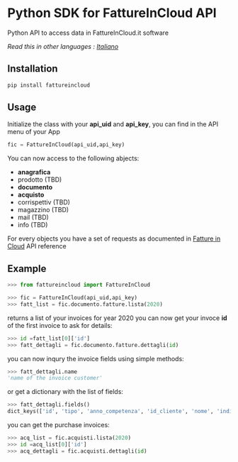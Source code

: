 # Python SDK for FattureInCloud API

Python API to access data in FattureInCloud.it software

*Read this in other languages : [Italiano](/README.it.md)*

## Installation


```bash
pip install fattureincloud
```

## Usage

Initialize the class with your **api_uid** and **api_key**, you can find in the API menu of your App

```python
fic = FattureInCloud(api_uid,api_key)
```

You can now access to the following abjects:

* **anagrafica**
* prodotto (TBD)
* **documento**
* **acquisto**
* corrispettiv (TBD)
* magazzino (TBD)
* mail (TBD)
* info (TBD)

For every objects you have a set of requests as documented in [Fatture in Cloud](https://api.fattureincloud.it/v1/documentation/dist/) API reference

## Example

```python
>>> from fattureincloud import FattureInCloud

>>> fic = FattureInCloud(api_uid,api_key)
>>> fatt_list = fic.documento.fatture.lista(2020)
```

returns a list of your invoices for year 2020 
you can now get your invoce **id** of the first invoice to ask for details:

```python
>>> id =fatt_list[0]['id']
>>> fatt_dettagli = fic.documento.fatture.dettagli(id)
```

you can now inqury the invoice fields using simple methods:

```python
>>> fatt_dettagli.name
'name of the invoice customer'

```
or get a dictionary with the list of fields:

```python
>>> fatt_dettagli.fields()
dict_keys(['id', 'tipo', 'anno_competenza', 'id_cliente', 'nome', 'indirizzo_via', ...])

```

you can get the purchase invoices:

```python
>>> acq_list = fic.acquisti.lista(2020)
>>> id =acq_list[0]['id']
>>> acq_dettagli = fic.acquisti.dettagli(id)

```


